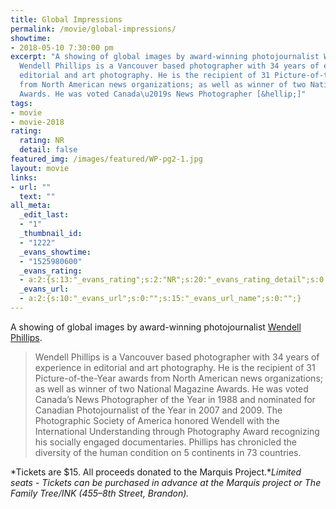 ```yaml
---
title: Global Impressions
permalink: /movie/global-impressions/
showtime:
- 2018-05-10 7:30:00 pm
excerpt: "A showing of global images by award-winning photojournalist Wendell Phillips.
  Wendell Phillips is a Vancouver based photographer with 34 years of experience in
  editorial and art photography. He is the recipient of 31 Picture-of-the-Year awards
  from North American news organizations; as well as winner of two National Magazine
  Awards. He was voted Canada\u2019s News Photographer [&hellip;]"
tags:
- movie
- movie-2018
rating:
  rating: NR
  detail: false
featured_img: /images/featured/WP-pg2-1.jpg
layout: movie
links:
- url: ""
  text: ""
all_meta:
  _edit_last:
  - "1"
  _thumbnail_id:
  - "1222"
  _evans_showtime:
  - "1525980600"
  _evans_rating:
  - a:2:{s:13:"_evans_rating";s:2:"NR";s:20:"_evans_rating_detail";s:0:"";}
  _evans_url:
  - a:2:{s:10:"_evans_url";s:0:"";s:15:"_evans_url_name";s:0:"";}
---
```


A showing of global images by award-winning photojournalist [Wendell Phillips](https://www.wendellphillips.com/index).

> Wendell Phillips is a Vancouver based photographer with 34 years of experience in editorial and art photography. He is the recipient of 31 Picture-of-the-Year awards from North American news organizations; as well as winner of two National Magazine Awards. He was voted Canada’s News Photographer of the Year in 1988 and nominated for Canadian Photojournalist of the Year in 2007 and 2009. The Photographic Society of America honored Wendell with the International Understanding through Photography Award recognizing his socially engaged documentaries. Phillips has chronicled the diversity of the human condition on 5 continents in 73 countries.

*Tickets are $15. All proceeds donated to the Marquis Project.**Limited seats - Tickets can be purchased in advance at the Marquis project or The Family Tree/INK (455–8th Street, Brandon).*